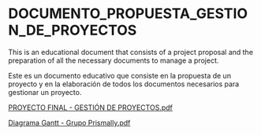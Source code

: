 # DOCUMENTO_PROPUESTA_GESTION_DE_PROYECTOS

This is an educational document that consists of a project proposal and the preparation of all the necessary documents to manage a project.

Este es un documento educativo que consiste en la propuesta de un proyecto y en la elaboración de todos los documentos necesarios para gestionar un proyecto.

[PROYECTO FINAL - GESTIÓN DE PROYECTOS.pdf](https://github.com/PrismallyFernandez/DOCUMENTO_PROPUESTA_GESTION_DE_PROYECTOS/files/12271187/PROYECTO.FINAL.-.GESTION.DE.PROYECTOS.pdf)

[Diagrama Gantt -  Grupo Prismally.pdf](https://github.com/PrismallyFernandez/DOCUMENTO_PROPUESTA_GESTION_DE_PROYECTOS/files/12271194/Diagrama.Gantt.-.Grupo.Prismally.pdf)
